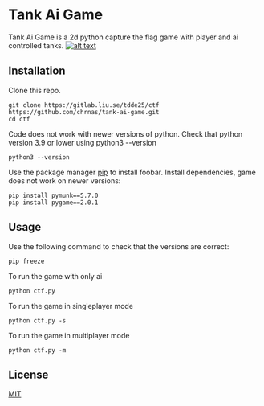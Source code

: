 # Tank Ai Game

Tank Ai Game is a 2d python capture the flag game with player and ai controlled tanks.
[![alt text](https://github.com/chrnas/tank-ai-game/assets/116513364/082920cd-6f98-485a-b6e8-c195cc3df4e7)](https://www.youtube.com/watch?v=wrM8_jkLwxI)


## Installation

Clone this repo.
```
git clone https://gitlab.liu.se/tdde25/ctf https://github.com/chrnas/tank-ai-game.git
cd ctf
```

Code does not work with newer versions of python.
Check that python version 3.9 or lower using python3 --version
```
python3 --version
```

Use the package manager [pip](https://pip.pypa.io/en/stable/) to install foobar.
Install dependencies, game does not work on newer versions:
```
pip install pymunk==5.7.0
pip install pygame==2.0.1
```

## Usage

Use the following command to check that the versions are correct:
```
pip freeze
```

To run the game with only ai
```
python ctf.py
```

To run the game in singleplayer mode
```
python ctf.py -s
```

To run the game in multiplayer mode
```
python ctf.py -m
```

## License

[MIT](https://choosealicense.com/licenses/mit/)

